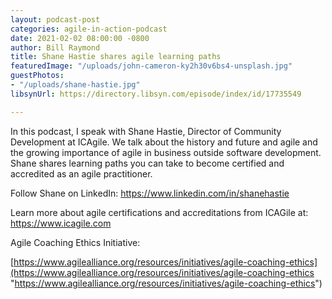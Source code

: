 ```yaml
---
layout: podcast-post
categories: agile-in-action-podcast
date: 2021-02-02 08:00:00 -0800
author: Bill Raymond
title: Shane Hastie shares agile learning paths
featuredImage: "/uploads/john-cameron-ky2h30v6bs4-unsplash.jpg"
guestPhotos:
- "/uploads/shane-hastie.jpg"
libsynUrl: https://directory.libsyn.com/episode/index/id/17735549

---
```

In this podcast, I speak with Shane Hastie, Director of Community Development at ICAgile. We talk about the history and future and agile and the growing importance of agile in business outside software development.   Shane shares learning paths you can take to become certified and accredited as an agile practitioner. 

Follow Shane on LinkedIn: https://www.linkedin.com/in/shanehastie

Learn more about agile certifications and accreditations from ICAGile at: https://www.icagile.com

Agile Coaching Ethics Initiative:

[https://www.agilealliance.org/resources/initiatives/agile-coaching-ethics](https://www.agilealliance.org/resources/initiatives/agile-coaching-ethics "https://www.agilealliance.org/resources/initiatives/agile-coaching-ethics")